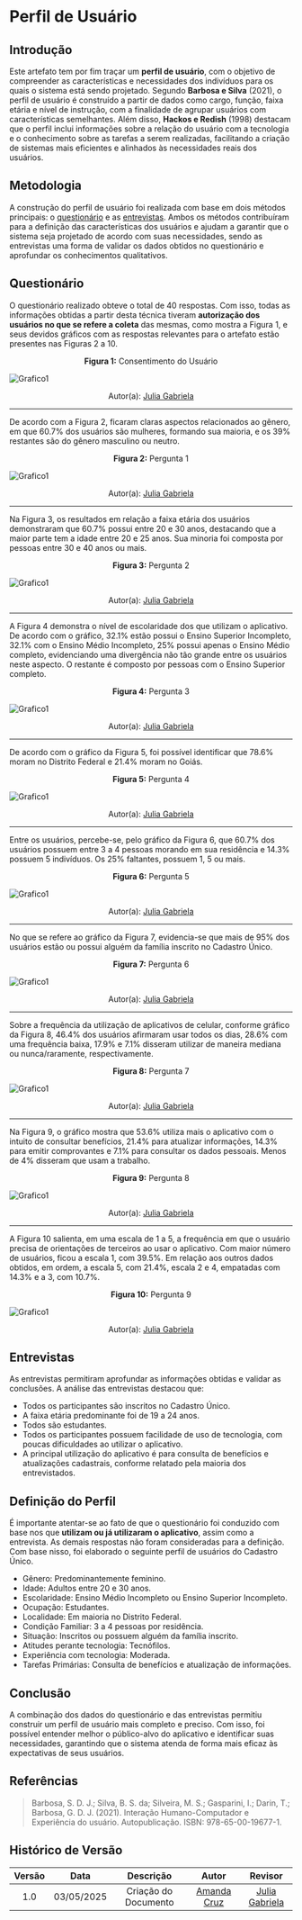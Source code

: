 # Perfil de Usuário

## Introdução

Este artefato tem por fim traçar um **perfil de usuário**, com o objetivo de compreender as características e necessidades dos indivíduos para os quais o sistema está sendo projetado. Segundo **Barbosa e Silva** (2021), o perfil de usuário é construído a partir de dados como cargo, função, faixa etária e nível de instrução, com a finalidade de agrupar usuários com características semelhantes. Além disso, **Hackos e Redish** (1998) destacam que o perfil inclui informações sobre a relação do usuário com a tecnologia e o conhecimento sobre as tarefas a serem realizadas, facilitando a criação de sistemas mais eficientes e alinhados às necessidades reais dos usuários.

## Metodologia

A construção do perfil de usuário foi realizada com base em dois métodos principais: o [questionário](./tecnicas/questionario.md) e as [entrevistas](./entrevista.md). Ambos os métodos contribuíram para a definição das características dos usuários e ajudam a garantir que o sistema seja projetado de acordo com suas necessidades, sendo as entrevistas uma forma de validar os dados obtidos no questionário e aprofundar os conhecimentos qualitativos.

## Questionário
O questionário realizado obteve o total de 40 respostas. Com isso, todas as informações obtidas a partir desta técnica tiveram **autorização dos usuários no que se refere a coleta** das mesmas, como mostra a Figura 1, e seus devidos gráficos com as respostas relevantes para o artefato estão presentes nas Figuras 2 a 10.

<p align="center"><b>Figura 1:</b> Consentimento do Usuário</p> 

![Grafico1](../assets/grafico1.png)

<center>
 Autor(a): <a href="https://github.com/JuliaGabP" target = "_blank">Julia Gabriela</a></h6>
</center>

--- 
De acordo com a Figura 2, ficaram claras aspectos relacionados ao gênero, em que 60.7% dos usuários são mulheres, formando sua maioria, e os 39% restantes são do gênero masculino ou neutro.

<p align="center"><b>Figura 2:</b> Pergunta 1</p> 
 
![Grafico1](../assets/grafico3.png)
<center>
 Autor(a): <a href="https://github.com/JuliaGabP" target = "_blank">Julia Gabriela</a></h6>
</center>

---

Na Figura 3, os resultados em relação a faixa etária dos usuários demonstraram que 60.7% possui entre 20 e 30 anos, destacando que a maior parte tem a idade entre 20 e 25 anos. Sua minoria foi composta por pessoas entre 30 e 40 anos ou mais.

<p align="center"><b>Figura 3:</b> Pergunta 2</p> 

![Grafico1](../assets/grafico4.png)
<center>
 Autor(a): <a href="https://github.com/JuliaGabP" target = "_blank">Julia Gabriela</a></h6>
</center>

---
A Figura 4 demonstra o nível de escolaridade dos que utilizam o aplicativo. De acordo com o gráfico, 32.1% estão possui o Ensino Superior Incompleto, 32.1% com o Ensino Médio Incompleto, 25% possui apenas o Ensino Médio completo, evidenciando uma divergência não tão grande entre os usuários neste aspecto. O restante é composto por pessoas com o Ensino Superior completo.

<p align="center"><b>Figura 4:</b> Pergunta 3</p> 

![Grafico1](../assets/grafico5.png)
<center>
 Autor(a): <a href="https://github.com/JuliaGabP" target = "_blank">Julia Gabriela</a></h6>
</center>

---

De acordo com o gráfico da Figura 5, foi possível identificar que 78.6% moram no Distrito Federal e 21.4% moram no Goiás.
<p align="center"><b>Figura 5:</b> Pergunta 4</p> 
  
![Grafico1](../assets/grafico6.png)
<center>
 Autor(a): <a href="https://github.com/JuliaGabP" target = "_blank">Julia Gabriela</a></h6>
</center>

--- 
Entre os usuários, percebe-se, pelo gráfico da Figura 6, que 60.7% dos usuários possuem entre 3 a 4 pessoas morando em sua residência e 14.3% possuem 5 indivíduos. Os 25% faltantes, possuem 1, 5 ou mais.

<p align="center"><b>Figura 6:</b> Pergunta 5</p> 

![Grafico1](../assets/grafico7.png)
<center>
 Autor(a): <a href="https://github.com/JuliaGabP" target = "_blank">Julia Gabriela</a></h6>
</center>

---
No que se refere ao gráfico da Figura 7, evidencia-se que mais de 95% dos usuários estão ou possui alguém da família inscrito no Cadastro Único.

<p align="center"><b>Figura 7:</b> Pergunta 6</p> 
  
![Grafico1](../assets/grafico8.png)
<center>
 Autor(a): <a href="https://github.com/JuliaGabP" target = "_blank">Julia Gabriela</a></h6>
</center>

---
Sobre a frequência da utilização de aplicativos de celular, conforme gráfico da Figura 8, 46.4% dos usuários afirmaram usar todos os dias, 28.6% com uma frequência baixa, 17.9% e 7.1% disseram utilizar de maneira mediana ou nunca/raramente, respectivamente.
<p align="center"><b>Figura 8:</b> Pergunta 7</p> 

![Grafico1](../assets/grafico13.png)
<center>
 Autor(a): <a href="https://github.com/JuliaGabP" target = "_blank">Julia Gabriela</a></h6>
</center>

---
Na Figura 9, o gráfico mostra que 53.6% utiliza mais o aplicativo com o intuito de consultar benefícios, 21.4% para atualizar informações, 14.3% para emitir comprovantes e 7.1% para consultar os dados pessoais. Menos de 4% disseram que usam a trabalho.

<p align="center"><b>Figura 9:</b> Pergunta 8</p> 

![Grafico1](../assets/grafico14.png)
<center>
 Autor(a): <a href="https://github.com/JuliaGabP" target = "_blank">Julia Gabriela</a></h6>
</center>

---
A Figura 10 salienta, em uma escala de 1 a 5, a frequência em que o usuário precisa de orientações de terceiros ao usar o aplicativo. Com maior número de usuários, ficou a escala 1, com 39.5%. Em relação aos outros dados obtidos, em ordem, a escala 5, com 21.4%, escala 2 e 4, empatadas com 14.3% e a 3, com 10.7%. 
<p align="center"><b>Figura 10:</b> Pergunta 9</p> 

![Grafico1](../assets/grafico16.png)
<center>
 Autor(a): <a href="https://github.com/JuliaGabP" target = "_blank">Julia Gabriela</a></h6>
</center>

## Entrevistas

As entrevistas permitiram aprofundar as informações obtidas e validar as conclusões. A análise das entrevistas destacou que:

- Todos os participantes são inscritos no Cadastro Único.
- A faixa etária predominante foi de 19 a 24 anos.
- Todos são estudantes.
- Todos os participantes possuem facilidade de uso de tecnologia, com poucas dificuldades ao utilizar o aplicativo.
- A principal utilização do aplicativo é para consulta de benefícios e atualizações cadastrais, conforme relatado pela maioria dos entrevistados.

## Definição do Perfil 

É importante atentar-se ao fato de que o questionário foi conduzido com base nos que **utilizam ou já utilizaram o aplicativo**, assim como a entrevista. As demais respostas não foram consideradas para a definição.
Com base nisso, foi elaborado o seguinte perfil de usuários do Cadastro Único.

- Gênero: Predominantemente feminino.
- Idade: Adultos entre 20 e 30 anos.
- Escolaridade: Ensino Médio Incompleto ou Ensino Superior Incompleto.
- Ocupação: Estudantes.
- Localidade: Em maioria no Distrito Federal.
- Condição Familiar: 3 a 4 pessoas por residência.
- Situação: Inscritos ou possuem alguém da família inscrito.
- Atitudes perante tecnologia: Tecnófilos.
- Experiência com tecnologia: Moderada.
- Tarefas Primárias: Consulta de benefícios e atualização de informações.


## Conclusão

A combinação dos dados do questionário e das entrevistas permitiu construir um perfil de usuário mais completo e preciso. Com isso, foi possível entender melhor o público-alvo do aplicativo e identificar suas necessidades, garantindo que o sistema atenda de forma mais eficaz às expectativas de seus usuários.

## Referências

> Barbosa, S. D. J.; Silva, B. S. da; Silveira, M. S.; Gasparini, I.; Darin, T.; Barbosa, G. D. J. (2021). Interação Humano-Computador e Experiência do usuário. Autopublicação. ISBN: 978-65-00-19677-1.

## Histórico de Versão
| Versão |    Data    |    Descrição     |         Autor         |       Revisor      |
| :----: | :--------: | :--------------: | :-------------------: | :----------------: |
|  1.0   | 03/05/2025 | Criação do Documento | [Amanda Cruz](https://github.com/mandicrz) | [Julia Gabriela](https://github.com/JuliaGabP) | 